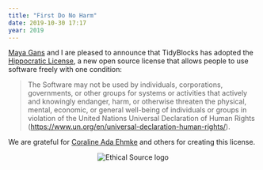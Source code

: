 ```yaml
---
title: "First Do No Harm"
date: 2019-10-30 17:17
year: 2019
---
```


[Maya Gans][gans] and I are pleased to announce that TidyBlocks has adopted the [Hippocratic License][hl],
a new open source license that allows people to use software freely with one condition:

> The Software may not be used by individuals, corporations, governments, or other groups
> for systems or activities that actively and knowingly endanger, harm, or otherwise threaten
> the physical, mental, economic, or general well-being of  individuals or groups
> in violation of the United Nations Universal Declaration of Human Rights
> (<https://www.un.org/en/universal-declaration-human-rights/>).

We are grateful for [Coraline Ada Ehmke][cae] and others for creating this license.

<div align="center">
  <p><img src="{{'/files/2019/10/ethical-source.png' | relative_url}}" alt="Ethical Source logo"/></p>
</div>

[gans]: https://maya.rbind.io/
[hl]: https://firstdonoharm.dev/
[cae]: https://where.coraline.codes/

